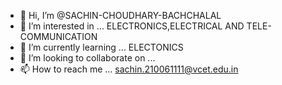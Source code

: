 - 👋 Hi, I’m @SACHIN-CHOUDHARY-BACHCHALAL
- 👀 I’m interested in ... ELECTRONICS,ELECTRICAL AND TELE-COMMUNICATION
- 🌱 I’m currently learning ... ELECTONICS
- 💞️ I’m looking to collaborate on ... 
- 📫 How to reach me ... sachin.210061111@vcet.edu.in

<!---
SACHIN-CHOUDHARY-BACHCHALAL/SACHIN-CHOUDHARY-BACHCHALAL is a ✨ special ✨ repository because its `README.md` (this file) appears on your GitHub profile.
You can click the Preview link to take a look at your changes.
--->

